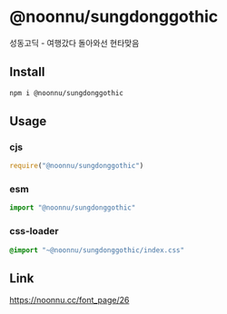 # @noonnu/sungdonggothic
성동고딕 - 여행갔다 돌아와선 현타맞음

## Install
```sh
npm i @noonnu/sungdonggothic
```
## Usage
### cjs
```js
require("@noonnu/sungdonggothic")
```
### esm
```js
import "@noonnu/sungdonggothic"
```
### css-loader
```css
@import "~@noonnu/sungdonggothic/index.css"
```

## Link
https://noonnu.cc/font_page/26